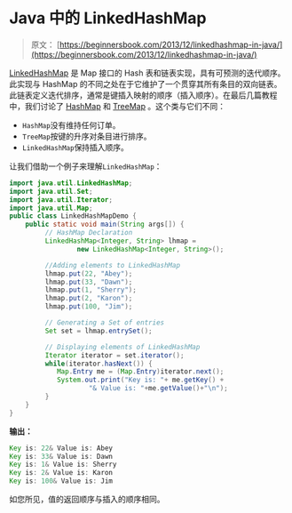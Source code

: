 # Java 中的 LinkedHashMap

> 原文： [https://beginnersbook.com/2013/12/linkedhashmap-in-java/](https://beginnersbook.com/2013/12/linkedhashmap-in-java/)

[LinkedHashMap](https://docs.oracle.com/javase/7/docs/api/java/util/LinkedHashMap.html) 是 Map 接口的 Hash 表和链表实现，具有可预测的迭代顺序。此实现与 HashMap 的不同之处在于它维护了一个贯穿其所有条目的双向链表。此链表定义迭代排序，通常是键插入映射的顺序（插入顺序）。在最后几篇教程中，我们讨论了 [HashMap](https://beginnersbook.com/2013/12/hashmap-in-java-with-example/ "HashMap") 和 [TreeMap](https://beginnersbook.com/2013/12/treemap-in-java-with-example/ "TreeMap") 。这个类与它们不同：

*   `HashMap`没有维持任何订单。
*   `TreeMap`按键的升序对条目进行排序。
*   `LinkedHashMap`保持插入顺序。

让我们借助一个例子来理解`LinkedHashMap`：

```java
import java.util.LinkedHashMap;
import java.util.Set;
import java.util.Iterator;
import java.util.Map;
public class LinkedHashMapDemo {
    public static void main(String args[]) {
         // HashMap Declaration
         LinkedHashMap<Integer, String> lhmap = 
                 new LinkedHashMap<Integer, String>();

         //Adding elements to LinkedHashMap
         lhmap.put(22, "Abey");
         lhmap.put(33, "Dawn");
         lhmap.put(1, "Sherry");
         lhmap.put(2, "Karon");
         lhmap.put(100, "Jim");

         // Generating a Set of entries
         Set set = lhmap.entrySet();

         // Displaying elements of LinkedHashMap
         Iterator iterator = set.iterator();
         while(iterator.hasNext()) {
            Map.Entry me = (Map.Entry)iterator.next();
            System.out.print("Key is: "+ me.getKey() + 
                    "& Value is: "+me.getValue()+"\n");
         }
    }
}
```

**输出：**

```java
Key is: 22& Value is: Abey
Key is: 33& Value is: Dawn
Key is: 1& Value is: Sherry
Key is: 2& Value is: Karon
Key is: 100& Value is: Jim
```

如您所见，值的返回顺序与插入的顺序相同。